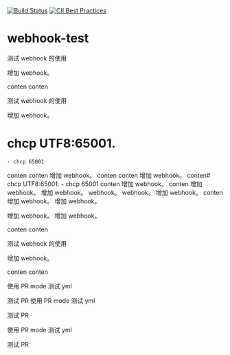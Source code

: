 [![Build Status](https://travis-ci.org/zhaojuntao/webhook-test.svg?branch=master)](https://travis-ci.org/zhaojuntao/webhook-test)
[![CII Best Practices](https://bestpractices.coreinfrastructure.org/projects/2546/badge)](https://bestpractices.coreinfrastructure.org/projects/2546)

# webhook-test
测试 webhook 的使用

增加 webhook。

conten
conten


测试 webhook 的使用

增加 webhook。
# chcp UTF8:65001.
    - chcp 65001
conten
conten
增加 webhook。
conten
conten
增加 webhook。
conten# chcp UTF8:65001.
    - chcp 65001
conten
增加 webhook。
conten
增加 webhook。
增加 webhook。 webhook。 webhook。 
增加 webhook。
conten
增加 webhook。
增加 webhook。

增加 webhook。
增加 webhook。

conten
conten

测试 webhook 的使用

增加 webhook。

conten
conten

使用 PR mode 测试 yml

测试 PR
使用 PR mode 测试 yml

测试 PR



使用 PR mode 测试 yml

测试 PR